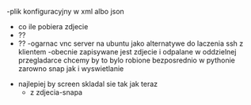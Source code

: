 -plik konfiguracyjny w xml albo json 
  * co ile pobiera zdjecie
  * ??
  * ??
-ogarnac vnc server na ubuntu jako alternatywe do laczenia ssh z klientem
-obecnie zapisywane jest zdjecie i odpalane w oddzielnej przegladarce chcemy by to bylo robione bezposrednio w pythonie zarowno snap jak i wyswietlanie

- najlepiej by screen skladal sie tak jak teraz
  * z zdjecia-snapa
